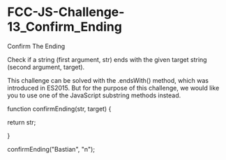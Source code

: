 # FCC-JS-Challenge-13_Confirm_Ending
Confirm The Ending

Check if a string (first argument, str) ends with the given target string (second argument, target).

This challenge can be solved with the .endsWith() method, which was introduced in ES2015. But for the purpose of this challenge, we would like you to use one of the JavaScript substring methods instead.


function confirmEnding(str, target) {

  return str;
  
}

confirmEnding("Bastian", "n");
